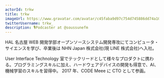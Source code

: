 ```yaml
---
actorId: trkw
title: trkw
imageUrl: https://www.gravatar.com/avatar/c45faba9d97c754d745886dd74a10ccf?s=200
twitterUsername: trkw_
description: 🎙️Podcaster at @soussunefm
---
```


HAL 名古屋 WEB 開発学部オープンソースシステム開発専攻にてコンピュータ・サイエンスを学び、卒業後は NHN Japan 株式会社(現 LINE 株式会社)へ入社。

User Interface Technology 室でテックリードとして様々なプロダクトに携わる。プログラミングスキルに加え、ハードウェアデバイスの開発も得意で、AI、機械学習のスキルを習得中。
2017 年、CODE Meee に CTO として参画。

